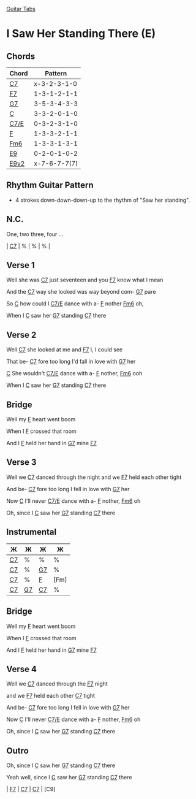 [Guitar Tabs](index.md)

# I Saw Her Standing There (E)

## Chords

| Chord | Pattern |
| --- | --- |
| [C7] | <a name="C7">x-3-2-3-1-0</a> |
| [F7] | <a name="F7">1-3-1-2-1-1</a> |
| [G7] | <a name="G7">3-5-3-4-3-3</a> |
| [C] | <a name="C">3-3-2-0-1-0</a> |
| [C7/E] | <a name="C7/E">0-3-2-3-1-0</a> |
| [F] | <a name="F">1-3-3-2-1-1</a> |
| [Fm6] | <a name="Fm">1-3-3-1-3-1</a> |
| [E9] | <a name="E9">0-2-0-1-0-2</a> |
| [E9v2] | <a name="E9v2">x-7-6-7-7(7)</a> |

[C7]: #C7
[F7]: #F7
[G7]: #G7
[C]: #C
[C7/E]: #C7/E
[F]: #F
[Fm6]: #Fm6
[E9]: #E9
[E9v2]: #E9v2

## Rhythm Guitar Pattern
- 4 strokes down-down-down-up to the rhythm of "Saw her standing".

## N.C.

One, two three, four ...

| [C7] | % | % | % |

## Verse 1

Well she was [C7] just seventeen and you [F7] know what I mean

And the [C7] way she looked was way beyond com- [G7] pare

So [C] how could I [C7/E] dance with a- [F] nother [Fm6] oh,

When I [C] saw her [G7] standing [C7] there

## Verse 2

Well [C7] she looked at me and [F7] I, I could see

That be- [C7] fore too long I'd fall in love with [G7] her

[C] She wouldn't [C7/E] dance with a- [F] nother, [Fm6] ooh

When I [C] saw her [G7] standing [C7] there

## Bridge

Well my [F] heart went boom 

When I [F] crossed that room

And I [F] held her hand in [G7] mine [F7] 

## Verse 3

Well we [C7] danced through the night and we [F7] held each other tight

And be- [C7] fore too long I fell in love with [G7] her

Now [C] I'll never [C7/E] dance with a- [F] nother, [Fm6] oh

Oh, since I [C] saw her [G7] standing [C7] there

## Instrumental

| Ж | Ж | Ж | Ж |
| --- | --- | --- | --- |
| [C7] | % | % | % |
| [C7] | % | [G7] | % |
| [C7] | % | [F] | [Fm] |
| [C7] | [G7] | [C7] | % |

## Bridge

Well my [F] heart went boom 

When I [F] crossed that room

And I [F] held her hand in [G7] mine [F7] 

## Verse 4

Well we [C7] danced through the [F7] night

and we [F7] held each other [C7] tight

And be- [C7] fore too long I fell in love with [G7] her

Now [C] I'll never [C7/E] dance with a- [F] nother, [Fm6] oh

Oh, since I [C] saw her [G7] standing [C7] there
 
## Outro

Oh, since I [C] saw her [G7] standing [C7] there

Yeah well, since I [C] saw her [G7] standing [C7] there

| [F7] | [C7] | [C7] | [C9]

